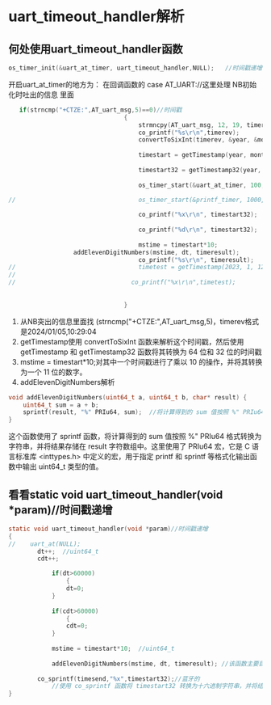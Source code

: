 # uart_timeout_handler解析

## 何处使用uart_timeout_handler函数
```c
os_timer_init(&uart_at_timer, uart_timeout_handler,NULL);	//时间戳递增
```

开启uart_at_timer的地方为：
    在回调函数的	case AT_UART://这里处理 NB初始化时吐出的信息   里面

```c
   if(strncmp("+CTZE:",AT_uart_msg,5)==0)//时间戳
								{
									strmncpy(AT_uart_msg, 12, 19, timerev);
									co_printf("%s\r\n",timerev);
									convertToSixInt(timerev, &year, &month, &day, &hour, &minute, &second);
									
									timestart = getTimestamp(year, month, day, hour, minute, second);//发NB的
									
									timestart32 = getTimestamp32(year, month, day, hour, minute, second);//发蓝牙的
									
									os_timer_start(&uart_at_timer, 100, true);
									
//									os_timer_start(&printf_timer, 1000, true);

									co_printf("%x\r\n", timestart32);
									
									co_printf("%d\r\n", timestart32);
									
									mstime = timestart*10;
                  addElevenDigitNumbers(mstime, dt, timeresult);
									co_printf("%s\r\n", timeresult);
//									timetest = getTimestamp(2023, 1, 12, 22, 29, 31);
//									
// 								  co_printf("%x\r\n",timetest);
									
									
								}
```

1. 从NB突出的信息里面找 (strncmp("+CTZE:",AT_uart_msg,5)，timerev格式是2024/01/05,10:29:04
2. getTimestamp使用 convertToSixInt 函数来解析这个时间戳，然后使用 getTimestamp 和 getTimestamp32 函数将其转换为 64 位和 32 位的时间戳
3. mstime = timestart*10;对其中一个时间戳进行了乘以 10 的操作，并将其转换为一个 11 位的数字。
4. addElevenDigitNumbers解析

```c
void addElevenDigitNumbers(uint64_t a, uint64_t b, char* result) {
    uint64_t sum = a + b;
    sprintf(result, "%" PRIu64, sum);  //将计算得到的 sum 值按照 %" PRIu64 格式转换为字符串，并将结果存储在 result 字符数组中。
}

```
这个函数使用了 sprintf 函数，将计算得到的 sum 值按照 %" PRIu64 格式转换为字符串，并将结果存储在 result 字符数组中。这里使用了 PRIu64 宏，它是 C 语言标准库 <inttypes.h> 中定义的宏，用于指定 printf 和 sprintf 等格式化输出函数中输出 uint64_t 类型的值。



## 看看static void uart_timeout_handler(void *param)//时间戳递增
```c
static void uart_timeout_handler(void *param)//时间戳递增
{
//    uart_at(NULL);
	    dt++;  //uint64_t
	    cdt++;

			if(dt>60000)
				{
				dt=0;
			}
				
			if(cdt>60000)
				{
				cdt=0;
			}
				
			mstime = timestart*10;  //uint64_t
			
			addElevenDigitNumbers(mstime, dt, timeresult); //该函数主要目的是将两个 64 位的数字相加，并将结果转换为字符串，以便后续的处理或输出。
			
	    co_sprintf(timesend,"%x",timestart32);//蓝牙的
			//使用 co_sprintf 函数将 timestart32 转换为十六进制字符串，并将结果存储在 timesend 变量中。
}
```